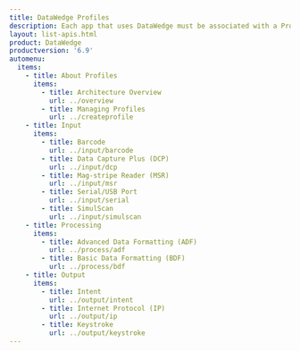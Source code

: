 ```yaml
---
title: DataWedge Profiles
description: Each app that uses DataWedge must be associated with a Profile, which contains options for determining how the data will be acquired (input), processed (data formatting) and delivered to the app (output). Details about functionality and usage of each of the input, processing and output options can be found in the links below. For general details about how Profiles work, see the Architecture Overview page. 
layout: list-apis.html
product: DataWedge
productversion: '6.9'
automenu:
  items:
    - title: About Profiles
      items:
        - title: Architecture Overview
          url: ../overview
        - title: Managing Profiles
          url: ../createprofile
    - title: Input
      items:
        - title: Barcode
          url: ../input/barcode
        - title: Data Capture Plus (DCP)
          url: ../input/dcp
        - title: Mag-stripe Reader (MSR) 
          url: ../input/msr
        - title: Serial/USB Port
          url: ../input/serial
        - title: SimulScan
          url: ../input/simulscan
    - title: Processing
      items:
        - title: Advanced Data Formatting (ADF)
          url: ../process/adf
        - title: Basic Data Formatting (BDF) 
          url: ../process/bdf
    - title: Output
      items:
        - title: Intent
          url: ../output/intent
        - title: Internet Protocol (IP)
          url: ../output/ip
        - title: Keystroke
          url: ../output/keystroke
---
```

